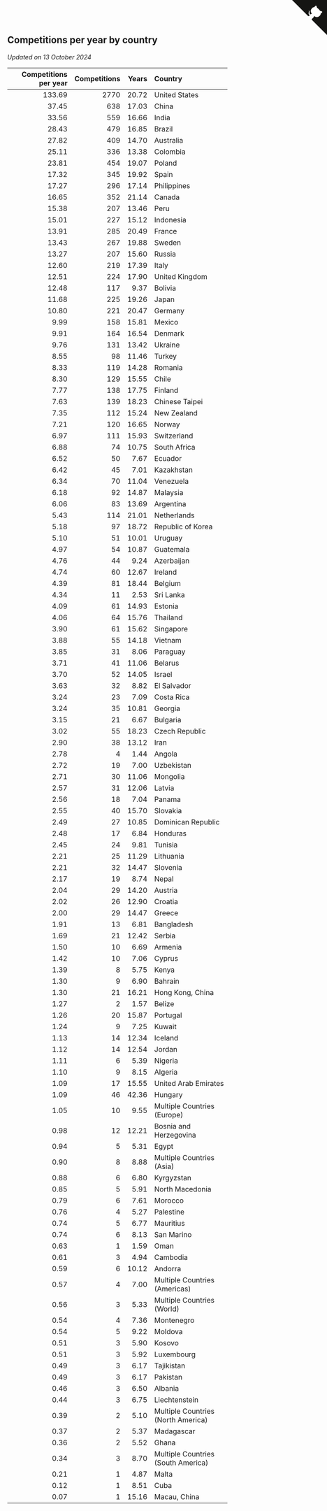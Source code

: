 ## Competitions per year by country

*Updated on 13 October 2024*

| Competitions per year | Competitions | Years | Country |
| ---: | ---: | ---: | :--- |
| 133.69 | 2770 | 20.72 | United States |
| 37.45 | 638 | 17.03 | China |
| 33.56 | 559 | 16.66 | India |
| 28.43 | 479 | 16.85 | Brazil |
| 27.82 | 409 | 14.70 | Australia |
| 25.11 | 336 | 13.38 | Colombia |
| 23.81 | 454 | 19.07 | Poland |
| 17.32 | 345 | 19.92 | Spain |
| 17.27 | 296 | 17.14 | Philippines |
| 16.65 | 352 | 21.14 | Canada |
| 15.38 | 207 | 13.46 | Peru |
| 15.01 | 227 | 15.12 | Indonesia |
| 13.91 | 285 | 20.49 | France |
| 13.43 | 267 | 19.88 | Sweden |
| 13.27 | 207 | 15.60 | Russia |
| 12.60 | 219 | 17.39 | Italy |
| 12.51 | 224 | 17.90 | United Kingdom |
| 12.48 | 117 | 9.37 | Bolivia |
| 11.68 | 225 | 19.26 | Japan |
| 10.80 | 221 | 20.47 | Germany |
| 9.99 | 158 | 15.81 | Mexico |
| 9.91 | 164 | 16.54 | Denmark |
| 9.76 | 131 | 13.42 | Ukraine |
| 8.55 | 98 | 11.46 | Turkey |
| 8.33 | 119 | 14.28 | Romania |
| 8.30 | 129 | 15.55 | Chile |
| 7.77 | 138 | 17.75 | Finland |
| 7.63 | 139 | 18.23 | Chinese Taipei |
| 7.35 | 112 | 15.24 | New Zealand |
| 7.21 | 120 | 16.65 | Norway |
| 6.97 | 111 | 15.93 | Switzerland |
| 6.88 | 74 | 10.75 | South Africa |
| 6.52 | 50 | 7.67 | Ecuador |
| 6.42 | 45 | 7.01 | Kazakhstan |
| 6.34 | 70 | 11.04 | Venezuela |
| 6.18 | 92 | 14.87 | Malaysia |
| 6.06 | 83 | 13.69 | Argentina |
| 5.43 | 114 | 21.01 | Netherlands |
| 5.18 | 97 | 18.72 | Republic of Korea |
| 5.10 | 51 | 10.01 | Uruguay |
| 4.97 | 54 | 10.87 | Guatemala |
| 4.76 | 44 | 9.24 | Azerbaijan |
| 4.74 | 60 | 12.67 | Ireland |
| 4.39 | 81 | 18.44 | Belgium |
| 4.34 | 11 | 2.53 | Sri Lanka |
| 4.09 | 61 | 14.93 | Estonia |
| 4.06 | 64 | 15.76 | Thailand |
| 3.90 | 61 | 15.62 | Singapore |
| 3.88 | 55 | 14.18 | Vietnam |
| 3.85 | 31 | 8.06 | Paraguay |
| 3.71 | 41 | 11.06 | Belarus |
| 3.70 | 52 | 14.05 | Israel |
| 3.63 | 32 | 8.82 | El Salvador |
| 3.24 | 23 | 7.09 | Costa Rica |
| 3.24 | 35 | 10.81 | Georgia |
| 3.15 | 21 | 6.67 | Bulgaria |
| 3.02 | 55 | 18.23 | Czech Republic |
| 2.90 | 38 | 13.12 | Iran |
| 2.78 | 4 | 1.44 | Angola |
| 2.72 | 19 | 7.00 | Uzbekistan |
| 2.71 | 30 | 11.06 | Mongolia |
| 2.57 | 31 | 12.06 | Latvia |
| 2.56 | 18 | 7.04 | Panama |
| 2.55 | 40 | 15.70 | Slovakia |
| 2.49 | 27 | 10.85 | Dominican Republic |
| 2.48 | 17 | 6.84 | Honduras |
| 2.45 | 24 | 9.81 | Tunisia |
| 2.21 | 25 | 11.29 | Lithuania |
| 2.21 | 32 | 14.47 | Slovenia |
| 2.17 | 19 | 8.74 | Nepal |
| 2.04 | 29 | 14.20 | Austria |
| 2.02 | 26 | 12.90 | Croatia |
| 2.00 | 29 | 14.47 | Greece |
| 1.91 | 13 | 6.81 | Bangladesh |
| 1.69 | 21 | 12.42 | Serbia |
| 1.50 | 10 | 6.69 | Armenia |
| 1.42 | 10 | 7.06 | Cyprus |
| 1.39 | 8 | 5.75 | Kenya |
| 1.30 | 9 | 6.90 | Bahrain |
| 1.30 | 21 | 16.21 | Hong Kong, China |
| 1.27 | 2 | 1.57 | Belize |
| 1.26 | 20 | 15.87 | Portugal |
| 1.24 | 9 | 7.25 | Kuwait |
| 1.13 | 14 | 12.34 | Iceland |
| 1.12 | 14 | 12.54 | Jordan |
| 1.11 | 6 | 5.39 | Nigeria |
| 1.10 | 9 | 8.15 | Algeria |
| 1.09 | 17 | 15.55 | United Arab Emirates |
| 1.09 | 46 | 42.36 | Hungary |
| 1.05 | 10 | 9.55 | Multiple Countries (Europe) |
| 0.98 | 12 | 12.21 | Bosnia and Herzegovina |
| 0.94 | 5 | 5.31 | Egypt |
| 0.90 | 8 | 8.88 | Multiple Countries (Asia) |
| 0.88 | 6 | 6.80 | Kyrgyzstan |
| 0.85 | 5 | 5.91 | North Macedonia |
| 0.79 | 6 | 7.61 | Morocco |
| 0.76 | 4 | 5.27 | Palestine |
| 0.74 | 5 | 6.77 | Mauritius |
| 0.74 | 6 | 8.13 | San Marino |
| 0.63 | 1 | 1.59 | Oman |
| 0.61 | 3 | 4.94 | Cambodia |
| 0.59 | 6 | 10.12 | Andorra |
| 0.57 | 4 | 7.00 | Multiple Countries (Americas) |
| 0.56 | 3 | 5.33 | Multiple Countries (World) |
| 0.54 | 4 | 7.36 | Montenegro |
| 0.54 | 5 | 9.22 | Moldova |
| 0.51 | 3 | 5.90 | Kosovo |
| 0.51 | 3 | 5.92 | Luxembourg |
| 0.49 | 3 | 6.17 | Tajikistan |
| 0.49 | 3 | 6.17 | Pakistan |
| 0.46 | 3 | 6.50 | Albania |
| 0.44 | 3 | 6.75 | Liechtenstein |
| 0.39 | 2 | 5.10 | Multiple Countries (North America) |
| 0.37 | 2 | 5.37 | Madagascar |
| 0.36 | 2 | 5.52 | Ghana |
| 0.34 | 3 | 8.70 | Multiple Countries (South America) |
| 0.21 | 1 | 4.87 | Malta |
| 0.12 | 1 | 8.51 | Cuba |
| 0.07 | 1 | 15.16 | Macau, China |


<a href="https://github.com/jonatanklosko/wca_statistics" class="github-corner" aria-label="View source on Github"><svg width="80" height="80" viewBox="0 0 250 250" style="fill:#151513; color:#fff; position: absolute; top: 0; border: 0; right: 0;" aria-hidden="true"><path d="M0,0 L115,115 L130,115 L142,142 L250,250 L250,0 Z"></path><path d="M128.3,109.0 C113.8,99.7 119.0,89.6 119.0,89.6 C122.0,82.7 120.5,78.6 120.5,78.6 C119.2,72.0 123.4,76.3 123.4,76.3 C127.3,80.9 125.5,87.3 125.5,87.3 C122.9,97.6 130.6,101.9 134.4,103.2" fill="currentColor" style="transform-origin: 130px 106px;" class="octo-arm"></path><path d="M115.0,115.0 C114.9,115.1 118.7,116.5 119.8,115.4 L133.7,101.6 C136.9,99.2 139.9,98.4 142.2,98.6 C133.8,88.0 127.5,74.4 143.8,58.0 C148.5,53.4 154.0,51.2 159.7,51.0 C160.3,49.4 163.2,43.6 171.4,40.1 C171.4,40.1 176.1,42.5 178.8,56.2 C183.1,58.6 187.2,61.8 190.9,65.4 C194.5,69.0 197.7,73.2 200.1,77.6 C213.8,80.2 216.3,84.9 216.3,84.9 C212.7,93.1 206.9,96.0 205.4,96.6 C205.1,102.4 203.0,107.8 198.3,112.5 C181.9,128.9 168.3,122.5 157.7,114.1 C157.9,116.9 156.7,120.9 152.7,124.9 L141.0,136.5 C139.8,137.7 141.6,141.9 141.8,141.8 Z" fill="currentColor" class="octo-body"></path></svg></a><style>.github-corner:hover .octo-arm{animation:octocat-wave 560ms ease-in-out}@keyframes octocat-wave{0%,100%{transform:rotate(0)}20%,60%{transform:rotate(-25deg)}40%,80%{transform:rotate(10deg)}}@media (max-width:500px){.github-corner:hover .octo-arm{animation:none}.github-corner .octo-arm{animation:octocat-wave 560ms ease-in-out}}</style>
